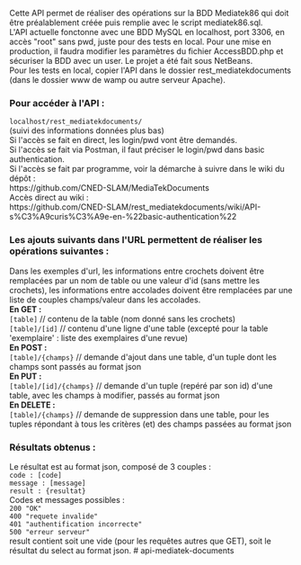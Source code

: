 Cette API permet de réaliser des opérations sur la BDD Mediatek86 qui doit être préalablement créée puis remplie avec le script mediatek86.sql.<br />
L'API actuelle fonctonne avec une BDD MySQL en localhost, port 3306, en accès "root" sans pwd, juste pour des tests en local. Pour une mise en production, il faudra modifier les paramètres du fichier AccessBDD.php et sécuriser la BDD avec un user.
Le projet a été fait sous NetBeans.<br />
Pour les tests en local, copier l'API dans le dossier rest_mediatekdocuments (dans le dossier www de wamp ou autre serveur Apache).

<h3>Pour accéder à l'API : </h3>
<code>localhost/rest_mediatekdocuments/</code><br />
(suivi des informations données plus bas)<br />
Si l'accès se fait en direct, les login/pwd vont être demandés.<br />
Si l'accès se fait via Postman, il faut préciser le login/pwd dans basic authentication.<br />
Si l'accès se fait par programme, voir la démarche à suivre dans le wiki du dépôt :<br />
https://github.com/CNED-SLAM/MediaTekDocuments
<br />Accès direct au wiki :<br />
https://github.com/CNED-SLAM/rest_mediatekdocuments/wiki/API-s%C3%A9curis%C3%A9e-en-%22basic-authentication%22

<h3>Les ajouts suivants dans l'URL permettent de réaliser les opérations suivantes :</h3>
Dans les exemples d'url, les informations entre crochets doivent être remplacées par un nom de table ou une valeur d'id (sans mettre les crochets), les informations entre accolades doivent être remplacées par une liste de couples champs/valeur dans les accolades.<br />
<strong>En GET :</strong><br />
<code>[table]</code> // contenu de la table (nom donné sans les crochets)<br />
<code>[table]/[id]</code> // contenu d'une ligne d'une table (excepté pour la table 'exemplaire' : liste des exemplaires d'une revue)<br />
<strong>En POST :</strong><br />
<code>[table]/{champs}</code> // demande d'ajout dans une table, d'un tuple dont les champs sont passés au format json<br />
<strong>En PUT :</strong><br />
<code>[table]/[id]/{champs}</code> // demande d'un tuple (repéré par son id) d'une table, avec les champs à modifier, passés au format json<br />
<strong>En DELETE :</strong><br />
<code>[table]/{champs}</code> // demande de suppression dans une table, pour les tuples répondant à tous les critères  (et) des champs passées au format json<br />

<h3> Résultats obtenus : </h3>
Le résultat est au format json, composé de 3 couples :<br />
<code>code : [code]</code><br />
<code>message : [message]</code><br />
<code>result : {resultat}</code><br />
Codes et messages possibles :<br />
<code>200 "OK"</code><br />
<code>400 "requete invalide"</code><br />
<code>401 "authentification incorrecte"</code><br />
<code>500 "erreur serveur"</code><br />
result contient soit une vide (pour les requêtes autres que GET), soit le résultat du select au format json.
#   a p i - m e d i a t e k - d o c u m e n t s  
 